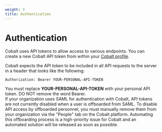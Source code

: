 ```yaml
---
weight: 3
title: Authentication
---
```


# Authentication

Cobalt uses API tokens to allow access to various endpoints. You can create a new Cobalt API token from within your
<a href='https://app.cobalt.io/settings/api-token' rel='nofollow' target='_new'>Cobalt profile</a>.

Cobalt expects the API token to be included in all API requests to the server in a header that looks like the following:

`Authorization: Bearer YOUR-PERSONAL-API-TOKEN`

<aside class="notice">
You must replace <strong>YOUR-PERSONAL-API-TOKEN</strong> with your personal API token. DO NOT remove the word Bearer.
</aside>

<aside class="warning">
If your organization uses SAML for authentication with Cobalt, API tokens are not currently disabled when a user is
offboarded from SAML. To disable API access by offboarded personnel, you must manually remove them from your
organization via the "People" tab on the Cobalt platform. Automating this offboarding process is a high-priority issue
for Cobalt and an automated solution will be released as soon as possible.
</aside>
